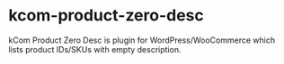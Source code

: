 # kcom-product-zero-desc

kCom Product Zero Desc is plugin for WordPress/WooCommerce which lists product IDs/SKUs with empty description.
